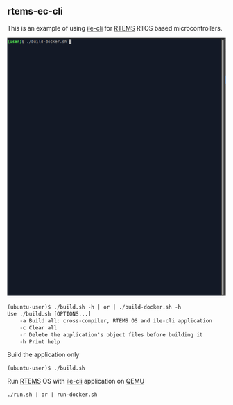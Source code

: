 ## rtems-ec-cli

This is an example of using [ile-cli] for [RTEMS] RTOS based microcontrollers.

![](build-rtems-and-run-on-qemu.gif)

```
(ubuntu-user)$ ./build.sh -h | or | ./build-docker.sh -h
Use ./build.sh [OPTIONS...]
    -a Build all: cross-compiler, RTEMS OS and ile-cli application
    -c Clear all
    -r Delete the application's object files before building it
    -h Print help
```
Build the application only
```
(ubuntu-user)$ ./build.sh
```

Run [RTEMS] OS with [ile-cli] application on [QEMU]
```
./run.sh | or | run-docker.sh
```

[ile-cli]: https://github.com/maxpoliak/ile-cli
[RTEMS]: https://www.rtems.org/
[QEMU]: https://www.qemu.org/
